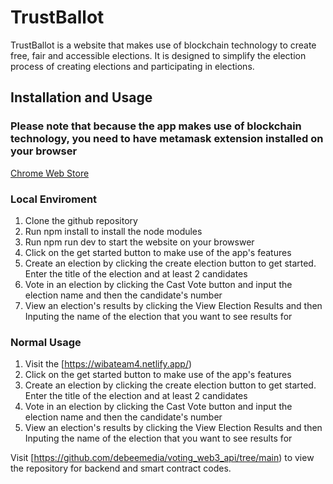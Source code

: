 
# TrustBallot

TrustBallot is a website that makes use of blockchain technology to create free, fair and accessible elections. It is designed to simplify the election process of creating elections and participating in elections.

## Installation and Usage

### Please note that because the app makes use of blockchain technology, you need to have metamask extension installed on your browser
[Chrome Web Store](https://chromewebstore.google.com/search/metamask)

### Local Enviroment

1. Clone the github repository
2. Run npm install to install the node modules
3. Run npm run dev to start the website on your browswer
4. Click on the get started button to make use of the app's features
5. Create an election by clicking the create election button to get started. Enter the title of the election and at least 2 candidates
6. Vote in an election by clicking the Cast Vote button and input the election name and then the candidate's number
7. View an election's results by clicking the View Election Results and then Inputing the name of the election that you want to see results for


### Normal Usage

1. Visit the [https://wibateam4.netlify.app/)
2. Click on the get started button to make use of the app's features
3. Create an election by clicking the create election button to get started. Enter the title of the election and at least 2 candidates
4. Vote in an election by clicking the Cast Vote button and input the election name and then the candidate's number
5. View an election's results by clicking the View Election Results and then Inputing the name of the election that you want to see results for



Visit [https://github.com/debeemedia/voting_web3_api/tree/main) to view the repository for backend and smart contract codes.



